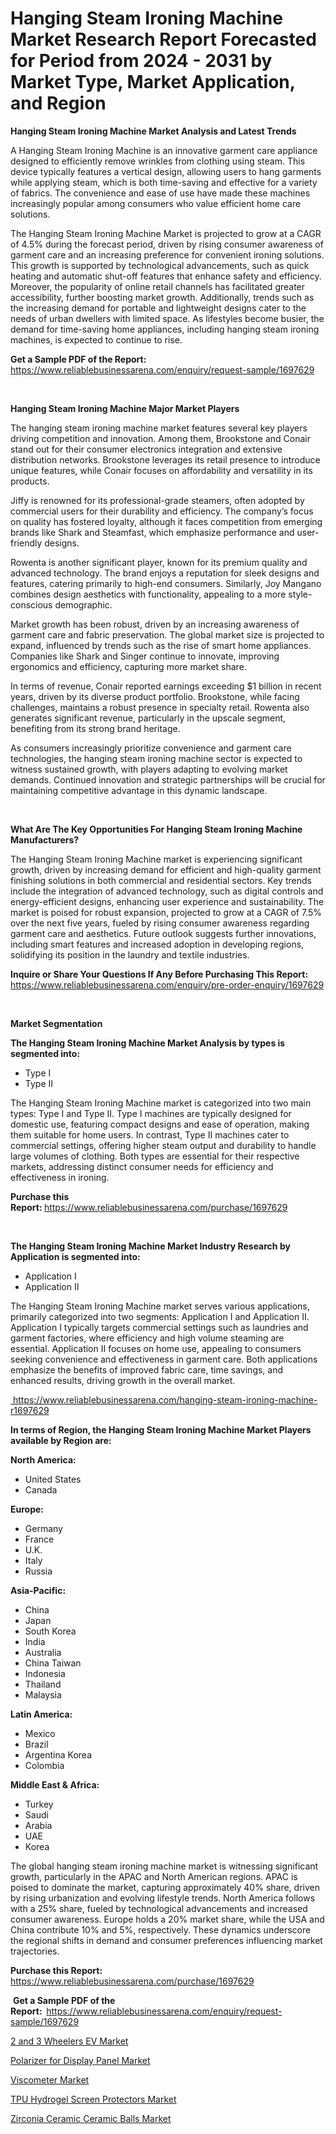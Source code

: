 <p><h1>Hanging Steam Ironing Machine Market Research Report Forecasted for Period from 2024 -  2031 by Market Type, Market Application, and Region</h1></p><p><strong>Hanging Steam Ironing Machine Market Analysis and Latest Trends</strong></p>
<p><p>A Hanging Steam Ironing Machine is an innovative garment care appliance designed to efficiently remove wrinkles from clothing using steam. This device typically features a vertical design, allowing users to hang garments while applying steam, which is both time-saving and effective for a variety of fabrics. The convenience and ease of use have made these machines increasingly popular among consumers who value efficient home care solutions.</p><p>The Hanging Steam Ironing Machine Market is projected to grow at a CAGR of 4.5% during the forecast period, driven by rising consumer awareness of garment care and an increasing preference for convenient ironing solutions. This growth is supported by technological advancements, such as quick heating and automatic shut-off features that enhance safety and efficiency. Moreover, the popularity of online retail channels has facilitated greater accessibility, further boosting market growth. Additionally, trends such as the increasing demand for portable and lightweight designs cater to the needs of urban dwellers with limited space. As lifestyles become busier, the demand for time-saving home appliances, including hanging steam ironing machines, is expected to continue to rise.</p></p>
<p><strong>Get a Sample PDF of the Report:&nbsp;</strong> <a href="https://www.reliablebusinessarena.com/enquiry/request-sample/1697629?utm_campaign=1583&utm_medium=2&utm_source=Github&utm_content=ia&utm_term=12102024&utm_id=hanging-steam-ironing-machine">https://www.reliablebusinessarena.com/enquiry/request-sample/1697629</a></p>
<p>&nbsp;</p>
<p><strong>Hanging Steam Ironing Machine Major Market Players</strong></p>
<p><p>The hanging steam ironing machine market features several key players driving competition and innovation. Among them, Brookstone and Conair stand out for their consumer electronics integration and extensive distribution networks. Brookstone leverages its retail presence to introduce unique features, while Conair focuses on affordability and versatility in its products.</p><p>Jiffy is renowned for its professional-grade steamers, often adopted by commercial users for their durability and efficiency. The company’s focus on quality has fostered loyalty, although it faces competition from emerging brands like Shark and Steamfast, which emphasize performance and user-friendly designs.</p><p>Rowenta is another significant player, known for its premium quality and advanced technology. The brand enjoys a reputation for sleek designs and features, catering primarily to high-end consumers. Similarly, Joy Mangano combines design aesthetics with functionality, appealing to a more style-conscious demographic.</p><p>Market growth has been robust, driven by an increasing awareness of garment care and fabric preservation. The global market size is projected to expand, influenced by trends such as the rise of smart home appliances. Companies like Shark and Singer continue to innovate, improving ergonomics and efficiency, capturing more market share.</p><p>In terms of revenue, Conair reported earnings exceeding $1 billion in recent years, driven by its diverse product portfolio. Brookstone, while facing challenges, maintains a robust presence in specialty retail. Rowenta also generates significant revenue, particularly in the upscale segment, benefiting from its strong brand heritage.</p><p>As consumers increasingly prioritize convenience and garment care technologies, the hanging steam ironing machine sector is expected to witness sustained growth, with players adapting to evolving market demands. Continued innovation and strategic partnerships will be crucial for maintaining competitive advantage in this dynamic landscape.</p></p>
<p>&nbsp;</p>
<p><strong>What Are The Key Opportunities For Hanging Steam Ironing Machine Manufacturers?</strong></p>
<p><p>The Hanging Steam Ironing Machine market is experiencing significant growth, driven by increasing demand for efficient and high-quality garment finishing solutions in both commercial and residential sectors. Key trends include the integration of advanced technology, such as digital controls and energy-efficient designs, enhancing user experience and sustainability. The market is poised for robust expansion, projected to grow at a CAGR of 7.5% over the next five years, fueled by rising consumer awareness regarding garment care and aesthetics. Future outlook suggests further innovations, including smart features and increased adoption in developing regions, solidifying its position in the laundry and textile industries.</p></p>
<p><strong>Inquire or Share Your Questions If Any Before Purchasing This Report:</strong> <a href="https://www.reliablebusinessarena.com/enquiry/pre-order-enquiry/1697629?utm_campaign=1583&utm_medium=2&utm_source=Github&utm_content=ia&utm_term=12102024&utm_id=hanging-steam-ironing-machine">https://www.reliablebusinessarena.com/enquiry/pre-order-enquiry/1697629</a></p>
<p>&nbsp;</p>
<p><strong>Market Segmentation</strong></p>
<p><strong>The Hanging Steam Ironing Machine Market Analysis by types is segmented into:</strong></p>
<p><ul><li>Type I</li><li>Type II</li></ul></p>
<p><p>The Hanging Steam Ironing Machine market is categorized into two main types: Type I and Type II. Type I machines are typically designed for domestic use, featuring compact designs and ease of operation, making them suitable for home users. In contrast, Type II machines cater to commercial settings, offering higher steam output and durability to handle large volumes of clothing. Both types are essential for their respective markets, addressing distinct consumer needs for efficiency and effectiveness in ironing.</p></p>
<p><strong>Purchase this Report:&nbsp;</strong><a href="https://www.reliablebusinessarena.com/purchase/1697629?utm_campaign=1583&utm_medium=2&utm_source=Github&utm_content=ia&utm_term=12102024&utm_id=hanging-steam-ironing-machine">https://www.reliablebusinessarena.com/purchase/1697629</a></p>
<p>&nbsp;</p>
<p><strong>The Hanging Steam Ironing Machine Market Industry Research by Application is segmented into:</strong></p>
<p><ul><li>Application I</li><li>Application II</li></ul></p>
<p><p>The Hanging Steam Ironing Machine market serves various applications, primarily categorized into two segments: Application I and Application II. Application I typically targets commercial settings such as laundries and garment factories, where efficiency and high volume steaming are essential. Application II focuses on home use, appealing to consumers seeking convenience and effectiveness in garment care. Both applications emphasize the benefits of improved fabric care, time savings, and enhanced results, driving growth in the overall market.</p></p>
<p><a href="https://www.reliablebusinessarena.com/hanging-steam-ironing-machine-r1697629?utm_campaign=1583&utm_medium=2&utm_source=Github&utm_content=ia&utm_term=12102024&utm_id=hanging-steam-ironing-machine">&nbsp;https://www.reliablebusinessarena.com/hanging-steam-ironing-machine-r1697629</a></p>
<p><strong>In terms of Region, the Hanging Steam Ironing Machine Market Players available by Region are:</strong></p>
<p>
    <p> <strong> North America: </strong>
        <ul>
            <li>United States</li>
            <li>Canada</li>
        </ul>
        </p> 
    <p> <strong> Europe: </strong>
        <ul>
            <li>Germany</li>
            <li>France</li>
            <li>U.K.</li>
            <li>Italy</li>
            <li>Russia</li>
        </ul>
        </p> 
    <p> <strong> Asia-Pacific: </strong>
        <ul>
            <li>China</li>
            <li>Japan</li>
            <li>South Korea</li>
            <li>India</li>
            <li>Australia</li>
            <li>China Taiwan</li>
            <li>Indonesia</li>
            <li>Thailand</li>
            <li>Malaysia</li>
        </ul>
        </p> 
    <p> <strong> Latin America: </strong>
        <ul>
            <li>Mexico</li>
            <li>Brazil</li>
            <li>Argentina Korea</li>
            <li>Colombia</li>
        </ul>
        </p> 
    <p> <strong> Middle East & Africa: </strong>
        <ul>
            <li>Turkey</li>
            <li>Saudi</li>
            <li>Arabia</li>
            <li>UAE</li>
            <li>Korea</li>
        </ul>
    </p>
    </p>
<p><p>The global hanging steam ironing machine market is witnessing significant growth, particularly in the APAC and North American regions. APAC is poised to dominate the market, capturing approximately 40% share, driven by rising urbanization and evolving lifestyle trends. North America follows with a 25% share, fueled by technological advancements and increased consumer awareness. Europe holds a 20% market share, while the USA and China contribute 10% and 5%, respectively. These dynamics underscore the regional shifts in demand and consumer preferences influencing market trajectories.</p></p>
<p><strong>Purchase this Report: </strong><a href="https://www.reliablebusinessarena.com/purchase/1697629?utm_campaign=1583&utm_medium=2&utm_source=Github&utm_content=ia&utm_term=12102024&utm_id=hanging-steam-ironing-machine">https://www.reliablebusinessarena.com/purchase/1697629</a></p>
<p>&nbsp;<strong>Get a Sample PDF of the Report:&nbsp;&nbsp;</strong><a href="https://www.reliablebusinessarena.com/enquiry/request-sample/1697629?utm_campaign=1583&utm_medium=2&utm_source=Github&utm_content=ia&utm_term=12102024&utm_id=hanging-steam-ironing-machine">https://www.reliablebusinessarena.com/enquiry/request-sample/1697629</a></p>
<p><strong></strong></p>
<p><p><a href="https://www.linkedin.com/pulse/2-3-wheelers-ev-sector-surge-87-growth-roadmap-2031-analyze-market-qztdc?utm_campaign=1583&utm_medium=2&utm_source=Github&utm_content=ia&utm_term=12102024&utm_id=hanging-steam-ironing-machine">2 and 3 Wheelers EV Market</a></p><p><a href="https://www.linkedin.com/pulse/polarizer-display-panel-market-drivers-challenges-forecast-mgdqf?utm_campaign=1583&utm_medium=2&utm_source=Github&utm_content=ia&utm_term=12102024&utm_id=hanging-steam-ironing-machine">Polarizer for Display Panel Market</a></p><p><a href="https://github.com/MoonZANDRA/Market-Research-Report-List-1/blob/main/viscometer-market.md?utm_campaign=1583&utm_medium=2&utm_source=Github&utm_content=ia&utm_term=12102024&utm_id=hanging-steam-ironing-machine">Viscometer Market</a></p><p><a href="https://www.linkedin.com/pulse/tpu-hydrogel-screen-protectors-market-share-size-trends-tzdze?utm_campaign=1583&utm_medium=2&utm_source=Github&utm_content=ia&utm_term=12102024&utm_id=hanging-steam-ironing-machine">TPU Hydrogel Screen Protectors Market</a></p><p><a href="https://www.linkedin.com/pulse/zirconia-ceramic-balls-market-size-growth-trends-statistics-dqtof?utm_campaign=1583&utm_medium=2&utm_source=Github&utm_content=ia&utm_term=12102024&utm_id=hanging-steam-ironing-machine">Zirconia Ceramic Ceramic Balls Market</a></p></p>